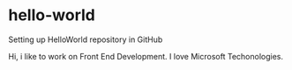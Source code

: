# hello-world
Setting up HelloWorld repository in GitHub

Hi, i like to work on Front End Development.
I love Microsoft Techonologies.
